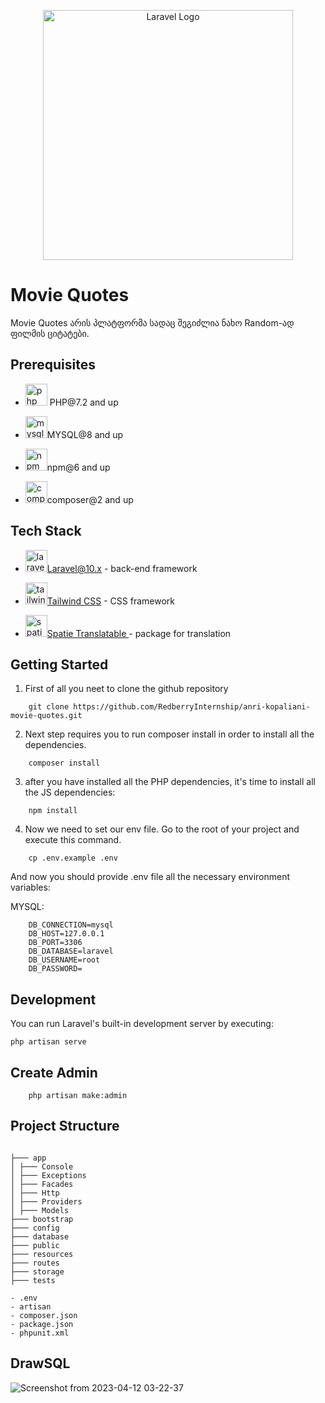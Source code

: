 <p align="center"><a href="https://laravel.com" target="_blank"><img src="https://raw.githubusercontent.com/laravel/art/master/logo-lockup/5%20SVG/2%20CMYK/1%20Full%20Color/laravel-logolockup-cmyk-red.svg" width="400" alt="Laravel Logo"></a></p>

# Movie Quotes

Movie Quotes არის პლატფორმა სადაც შეგიძლია ნახო Random-ად ფილმის ციტატები.

## Prerequisites

-   <p><img src="https://e7.pngegg.com/pngimages/906/282/png-clipart-logo-computer-icons-php-wm-logo-text-label.png" width="35" height="35" alt="php"> PHP@7.2 and up</p>
-   <p><img src="https://e7.pngegg.com/pngimages/1018/16/png-clipart-mysql-workbench-database-mysql-cluster-others-text-logo.png" width="35" height="35" alt="mysql">MYSQL@8 and up</p>
-   <p><img width="35" height="35" height src="https://assets.stickpng.com/thumbs/62a754f0223343fbc2207d0c.png" alt="npm">npm@6 and up</p>
-   <p><img width="35" height="35" src="https://upload.wikimedia.org/wikipedia/commons/2/26/Logo-composer-transparent.png?20150215175858" alt="composer">composer@2 and up</p>

## Tech Stack

-   <p><img src="https://upload.wikimedia.org/wikipedia/commons/thumb/9/9a/Laravel.svg/985px-Laravel.svg.png" width="35" alt="laravel" height="35"><a href="https://laravel.com/docs/8.x">Laravel@10.x</a> - back-end framework</p>
-   <p><img src="https://upload.wikimedia.org/wikipedia/commons/thumb/d/d5/Tailwind_CSS_Logo.svg/1024px-Tailwind_CSS_Logo.svg.png" width="35" height="35" alt="tailwind"><a href="https://tailwindcss.com/docs/installation">Tailwind CSS</a> - CSS framework</p>
-   <p><img src="https://avatars.githubusercontent.com/u/7535935?s=280&v=4" width="35" height="35" alt="spatie"><a href="https://github.com/spatie/laravel-translatable">Spatie Translatable </a> - package for translation</p>

## Getting Started

1. First of all you neet to clone the github repository

```
    git clone https://github.com/RedberryInternship/anri-kopaliani-movie-quotes.git
```

2. Next step requires you to run composer install in order to install all the dependencies.

```
    composer install
```

3. after you have installed all the PHP dependencies, it's time to install all the JS dependencies:

```
    npm install
```

4.  Now we need to set our env file. Go to the root of your project and execute this command.

```
    cp .env.example .env
```

And now you should provide .env file all the necessary environment variables:

MYSQL:

```
    DB_CONNECTION=mysql
    DB_HOST=127.0.0.1
    DB_PORT=3306
    DB_DATABASE=laravel
    DB_USERNAME=root
    DB_PASSWORD=
```

## Development

You can run Laravel's built-in development server by executing:

```
php artisan serve
```

## Create Admin

```
    php artisan make:admin
```

## Project Structure

```

├─── app
│ ├─── Console
│ ├─── Exceptions
│ ├─── Facades
│ ├─── Http
│ ├─── Providers
│ ├─── Models
├─── bootstrap
├─── config
├─── database
├─── public
├─── resources
├─── routes
├─── storage
├─── tests

- .env
- artisan
- composer.json
- package.json
- phpunit.xml

```

## DrawSQL

![Screenshot from 2023-04-12 03-22-37](https://user-images.githubusercontent.com/73776304/231309373-5a751d42-1eca-4b68-ace9-65a6b87f1866.png)
